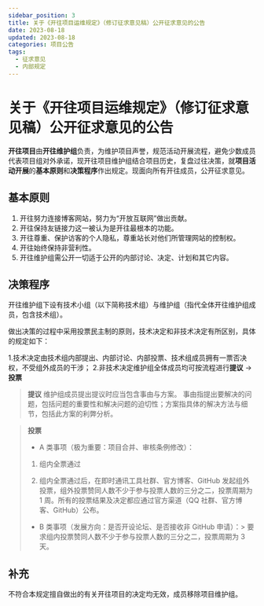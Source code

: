 ```yaml
---
sidebar_position: 3
title: 关于《开往项目运维规定》（修订征求意见稿）公开征求意见的公告
date: 2023-08-18
updated: 2023-08-18
categories: 项目公告
tags:
  - 征求意见
  - 内部规定
---
```


# 关于《开往项目运维规定》（修订征求意见稿）公开征求意见的公告

**开往项目**由**开往维护组**负责，为维护项目声誉，规范活动开展流程，避免少数成员代表项目组对外承诺，现开往项目维护组结合项目历史，复盘过往决策，就**项目活动开展**的**基本原则**和**决策程序**作出规定。现面向所有开往成员，公开征求意见。

## 基本原则

1. 开往努力连接博客网站，努力为“开放互联网”做出贡献。
2. 开往保持友链接力这一被认为是开往最根本的功能。
3. 开往尊重、保护访客的个人隐私，尊重站长对他们所管理网站的控制权。
4. 开往始终保持非营利性。
5. 开往维护组需公开一切适于公开的内部讨论、决定、计划和其它内容。

## 决策程序

开往维护组下设有技术小组（以下简称技术组）与维护组（指代全体开往维护组成员，包含技术组）。

做出决策的过程中采用投票民主制的原则，技术决定和非技术决定有所区别，具体的规定如下：

1.技术决定由技术组内部提出、内部讨论、内部投票、技术组成员拥有一票否决权，不受组外成员的干涉； 2.非技术决定维护组全体成员均可按流程进行**提议** -> **投票**

> **提议**
> 维护组成员提出提议时应当包含事由与方案。
> 事由指提出要解决的问题，包括问题的重要性和解决问题的迫切性；方案指具体的解决方法与细节，包括此方案的利弊分析。

> **投票**
>
> - A 类事项（极为重要：项目合并、审核条例修改）：
>
> 1. 组内全票通过
>
> 2. 组内全票通过后，在即时通讯工具社群、官方博客、GitHub 发起组外投票，组外投票赞同人数不少于参与投票人数的三分之二，投票周期为 1 周。所有的投票结果及决定都应通过官方渠道（QQ 社群、官方博客、GitHub）公布。
>
> - B 类事项（发展方向：是否开设论坛、是否接收非 GitHub 申请）：> 要求组内投票赞同人数不少于参与投票人数的三分之二，投票周期为 3 天。

## 补充

不符合本规定擅自做出的有关开往项目的决定均无效，成员移除项目维护组。
